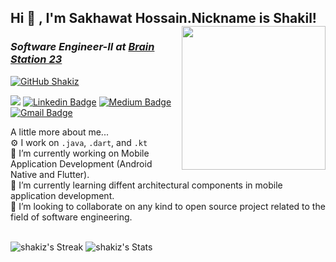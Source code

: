 <h2> Hi 👋 , I'm Sakhawat Hossain.Nickname is Shakil!
<img align='right' src="https://i.pinimg.com/originals/bd/4e/d3/bd4ed327189c2a56695beb91cd534570.gif" width="230">
<h3><p><em>Software Engineer-II at <a href="https://brainstation-23.com/">Brain Station 23</em></p></h3>

[![GitHub Shakiz](https://img.shields.io/github/followers/shakiz?label=follow&style=social)](https://github.com/shakiz)
<!--![](https://visitor-badge.glitch.me/badge?page_id=shakiz)-->
![](https://komarev.com/ghpvc/?username=shakiz)
[![Linkedin Badge](https://img.shields.io/badge/sakhawat-hossain-blue?style=flat-square&logo=Linkedin&logoColor=white)](https://www.linkedin.com/in/sakhawat-hossain-762688127/) 
[![Medium Badge](https://img.shields.io/badge/-@shakil335-03a57a?style=flat-square&labelColor=000000&logo=Medium&link=https://medium.com/@shakil335)](https://medium.com/@shakil335)
[![Gmail Badge](https://img.shields.io/badge/shakil.py@gmail.com-c14438?style=flat-square&logo=Gmail&logoColor=white&link=mailto:shakil.py@gmail.com)](mailto:shakil.py@gmail.com)

A little more about me...  
⚙️ I work on `.java`, `.dart`, and `.kt`<br />
🔭 I’m currently working on Mobile Application Development (Android Native and Flutter).<br/>
🌱 I’m currently learning diffent architectural components in mobile application development.<br/>
👯 I’m looking to collaborate on any kind to open source project related to the field of software engineering.<br/><br/>

![shakiz's Streak](https://github-readme-streak-stats.herokuapp.com/?user=shakiz&theme=vue-dark&hide_border=false)
![shakiz's Stats](https://github-readme-stats.vercel.app/api?username=shakiz&theme=vue-dark&show_icons=true&hide_border=false&count_private=true)




